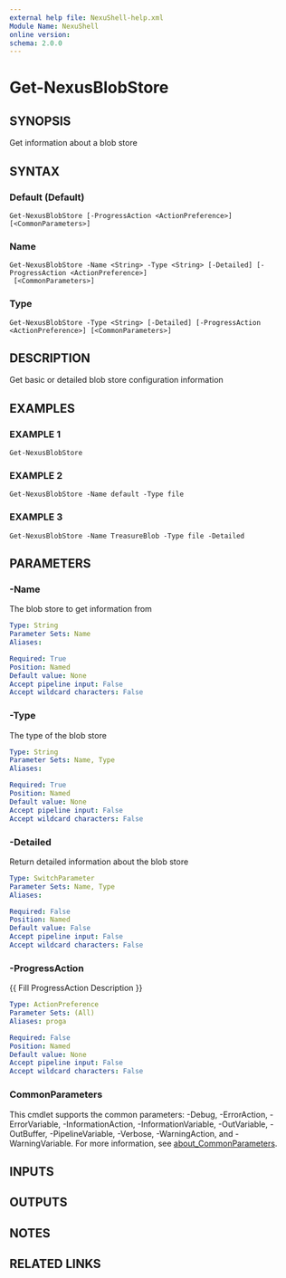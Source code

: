 ```yaml
---
external help file: NexuShell-help.xml
Module Name: NexuShell
online version:
schema: 2.0.0
---
```


# Get-NexusBlobStore

## SYNOPSIS
Get information about a blob store

## SYNTAX

### Default (Default)
```
Get-NexusBlobStore [-ProgressAction <ActionPreference>] [<CommonParameters>]
```

### Name
```
Get-NexusBlobStore -Name <String> -Type <String> [-Detailed] [-ProgressAction <ActionPreference>]
 [<CommonParameters>]
```

### Type
```
Get-NexusBlobStore -Type <String> [-Detailed] [-ProgressAction <ActionPreference>] [<CommonParameters>]
```

## DESCRIPTION
Get basic or detailed blob store configuration information

## EXAMPLES

### EXAMPLE 1
```
Get-NexusBlobStore
```

### EXAMPLE 2
```
Get-NexusBlobStore -Name default -Type file
```

### EXAMPLE 3
```
Get-NexusBlobStore -Name TreasureBlob -Type file -Detailed
```

## PARAMETERS

### -Name
The blob store to get information from

```yaml
Type: String
Parameter Sets: Name
Aliases:

Required: True
Position: Named
Default value: None
Accept pipeline input: False
Accept wildcard characters: False
```

### -Type
The type of the blob store

```yaml
Type: String
Parameter Sets: Name, Type
Aliases:

Required: True
Position: Named
Default value: None
Accept pipeline input: False
Accept wildcard characters: False
```

### -Detailed
Return detailed information about the blob store

```yaml
Type: SwitchParameter
Parameter Sets: Name, Type
Aliases:

Required: False
Position: Named
Default value: False
Accept pipeline input: False
Accept wildcard characters: False
```

### -ProgressAction
{{ Fill ProgressAction Description }}

```yaml
Type: ActionPreference
Parameter Sets: (All)
Aliases: proga

Required: False
Position: Named
Default value: None
Accept pipeline input: False
Accept wildcard characters: False
```

### CommonParameters
This cmdlet supports the common parameters: -Debug, -ErrorAction, -ErrorVariable, -InformationAction, -InformationVariable, -OutVariable, -OutBuffer, -PipelineVariable, -Verbose, -WarningAction, and -WarningVariable. For more information, see [about_CommonParameters](http://go.microsoft.com/fwlink/?LinkID=113216).

## INPUTS

## OUTPUTS

## NOTES

## RELATED LINKS
